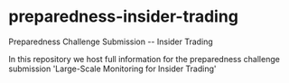 # preparedness-insider-trading
Preparedness Challenge Submission -- Insider Trading

In this repository we host full information for the preparedness challenge submission 'Large-Scale Monitoring for Insider Trading'
